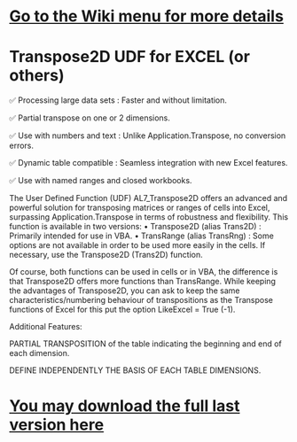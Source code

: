 # [Go to the Wiki menu for more details](https://github.com/AL7Seven/Transpose2D-UDF-for-EXCEL/wiki#why-al7_transpose2d)

# Transpose2D UDF for EXCEL (or others)

✅ Processing large data sets : Faster and without limitation.

✅ Partial transpose on one or 2 dimensions.

✅ Use with numbers and text : Unlike Application.Transpose, no conversion errors. 

✅ Dynamic table compatible : Seamless integration with new Excel features. 

✅ Use with named ranges and closed workbooks.

The User Defined Function (UDF) AL7_Transpose2D offers an advanced and powerful solution for transposing matrices or ranges of cells into Excel, surpassing Application.Transpose in terms of robustness and flexibility. This function is available in two versions:
•	Transpose2D (alias Trans2D) : 
Primarily intended for use in VBA.
•	TransRange (alias TransRng) : 
Some options are not available in order to be used more easily in the cells. If necessary, use the Transpose2D (Trans2D) function. 

Of course, both functions can be used in cells or in VBA, the difference is that Transpose2D offers more functions than TransRange.
While keeping the advantages of Transpose2D, you can ask to keep the same characteristics/numbering behaviour of transpositions as the Transpose functions of Excel for this put the option LikeExcel = True (-1). 

Additional Features:

PARTIAL TRANSPOSITION of the table indicating the beginning and end of each dimension. 

DEFINE INDEPENDENTLY THE BASIS OF EACH TABLE DIMENSIONS.

# [You may download the full last version here](https://github.com/AL7Seven/Transpose2D-UDF-for-EXCEL/releases/tag/V2.10)
